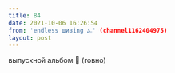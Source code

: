 ```yaml
---
title: 84
date: 2021-10-06 16:26:54
from: 'endless шизing ⍼' (channel1162404975)
layout: post
---
```


выпускной альбом 💩 (говно)
